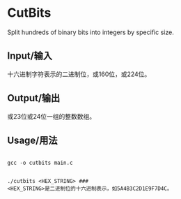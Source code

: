 CutBits
=======

Split hundreds of binary bits into integers by specific size.

Input/输入
----------

十六进制字符表示的二进制位，或160位，或224位。

Output/输出
-----------

或23位或24位一组的整数数组。

Usage/用法
----------

<code>
gcc -o cutbits main.c

./cutbits <HEX_STRING> ### <HEX_STRING>是二进制位的十六进制表示，如5A4B3C2D1E9F7D4C。
</code>
